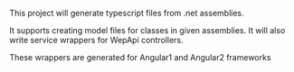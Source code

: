 This project will generate typescript files from .net assemblies.

It supports creating model files for classes in given assemblies.
It will also write service wrappers for WepApi controllers.

These wrappers are generated for Angular1 and Angular2 frameworks
